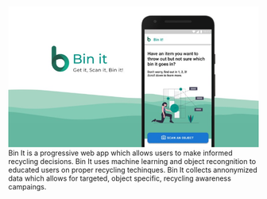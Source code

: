 ![bin it header](https://github.com/adam-watkins/bin-it/blob/master/binithead.jpg)
<br>
 Bin It is a progressive web app which allows users to make informed recycling decisions. Bin It uses machine learning and object
recongnition to educated users on proper recycling techinques. Bin It collects annonymized data which allows for targeted, object specific,
recycling awareness campaings.
